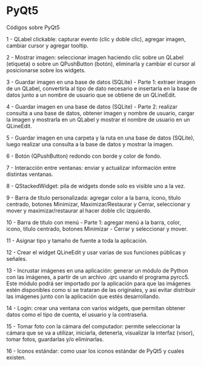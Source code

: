 # PyQt5
Códigos sobre PyQt5

1 - QLabel clickable: capturar evento (clic y doble clic), agregar imagen, cambiar cursor y agregar tooltip.

2 - Mostrar imagen: seleccionar imagen haciendo clic sobre un QLabel (etiqueta) o sobre un QPushButton (botón), eliminarla y cambiar el cursor al posicionarse sobre los widgets. 

3 - Guardar imagen en una base de datos (SQLite) - Parte 1: extraer imagen de un QLabel, convertirla al tipo de dato necesario e insertarla en la base de datos junto a un nombre de usuario que se obtiene de un QLineEdit.

4 - Guardar imagen en una base de datos (SQLite) - Parte 2: realizar consulta a una base de datos, obtener imagen y nombre de usuario, cargar la imagen y mostrarla en un QLabel y mostrar el nombre de usuario en un QLineEdit.

5 - Guardar imagen en una carpeta y la ruta en una base de datos (SQLite), luego realizar una consulta a la base de datos y mostrar la imagen.

6 - Botón (QPushButton) redondo con borde y color de fondo.

7 - Interacción entre ventanas: enviar y actualizar información entre distintas ventanas.

8 - QStackedWidget: pila de widgets donde solo es visible uno a la vez.

9 - Barra de título personalizada: agregar color a la barra, icono, título centrado, botones Minimizar, Maximizar/Restaurar y Cerrar, seleccionar y mover y maximizar/restaurar al hacer doble clic izquierdo.

10 - Barra de título con menú - Parte 1: agregar menú a la barra, color, icono, título centrado, botones Minimizar - Cerrar y seleccionar y mover. 

11 - Asignar tipo y tamaño de fuente a toda la aplicación.

12 - Crear el widget QLineEdit y usar varias de sus funciones públicas y señales.

13 - Incrustar imágenes en una aplicación: generar un módulo de Python con las imágenes, a partir de un archivo .qrc usando el programa pyrcc5. Este módulo podrá ser importado por la aplicación para que las imágenes estén disponibles como si se trataran de las originales, y así evitar distribuir las imágenes junto con la aplicación que estés desarrollando.

14 - Login: crear una ventana con varios widgets, que permitan obtener datos como el tipo de cuenta, el usuario y la contraseña.

15 - Tomar foto con la cámara del computador: permite seleccionar la cámara que se va a utilizar, iniciarla, detenerla, visualizar la interfaz (visor), tomar fotos, guardarlas y/o eliminarlas.

16 - Iconos estándar: como usar los iconos estándar de PyQt5 y cuales existen.
